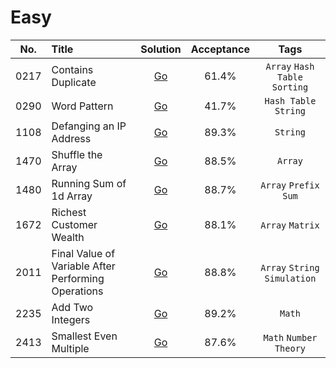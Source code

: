 # Easy

| No.  | Title                                               |                         Solution                          | Acceptance |              Tags              |
|:----:|:----------------------------------------------------|:---------------------------------------------------------:|:----------:|:------------------------------:|
| 0217 | Contains Duplicate                                  |                 [Go](contains-duplicate)                  |   61.4%    | `Array` `Hash Table` `Sorting` |
| 0290 | Word Pattern                                        |                    [Go](word-pattern)                     |   41.7%    |     `Hash Table` `String`      |
| 1108 | Defanging an IP Address                             |               [Go](defanging-an-ip-address)               |   89.3%    |            `String`            |
| 1470 | Shuffle the Array                                   |                  [Go](shuffle-the-array)                  |   88.5%    |            `Array`             |
| 1480 | Running Sum of 1d Array                             |               [Go](running-sum-of-1d-array)               |   88.7%    |      `Array` `Prefix Sum`      |
| 1672 | Richest Customer Wealth                             |               [Go](richest-customer-wealth)               |   88.1%    |        `Array` `Matrix`        |
| 2011 | Final Value of Variable After Performing Operations | [Go](final-value-of-variable-after-performing-operations) |   88.8%    | `Array` `String` `Simulation`  |
| 2235 | Add Two Integers                                    |                  [Go](add-two-integers)                   |   89.2%    |             `Math`             |
| 2413 | Smallest Even Multiple                              |               [Go](smallest-even-multiple)                |   87.6%    |     `Math` `Number Theory`     |
